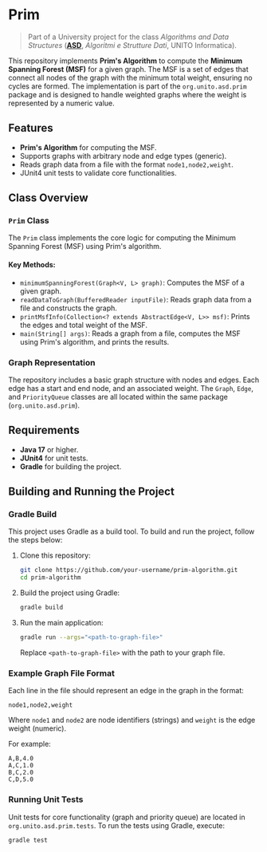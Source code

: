 # Prim
> Part of a University project for the class _Algorithms and Data Structures_ (**[ASD](https://laurea.informatica.unito.it/do/corsi.pl/Show?_id=iw3r)**, *Algoritmi e Strutture Dati*, UNITO Informatica).

This repository implements **Prim's Algorithm** to compute the **Minimum Spanning Forest (MSF)** for a given graph. The MSF is a set of edges that connect all nodes of the graph with the minimum total weight, ensuring no cycles are formed. The implementation is part of the `org.unito.asd.prim` package and is designed to handle weighted graphs where the weight is represented by a numeric value.

## Features
- **Prim's Algorithm** for computing the MSF.
- Supports graphs with arbitrary node and edge types (generic).
- Reads graph data from a file with the format `node1,node2,weight`.
- JUnit4 unit tests to validate core functionalities.

## Class Overview

### `Prim` Class
The `Prim` class implements the core logic for computing the Minimum Spanning Forest (MSF) using Prim's algorithm.

#### Key Methods:
- `minimumSpanningForest(Graph<V, L> graph)`: Computes the MSF of a given graph.
- `readDataToGraph(BufferedReader inputFile)`: Reads graph data from a file and constructs the graph.
- `printMsfInfo(Collection<? extends AbstractEdge<V, L>> msf)`: Prints the edges and total weight of the MSF.
- `main(String[] args)`: Reads a graph from a file, computes the MSF using Prim's algorithm, and prints the results.

### Graph Representation
The repository includes a basic graph structure with nodes and edges. Each edge has a start and end node, and an associated weight. The `Graph`, `Edge`, and `PriorityQueue` classes are all located within the same package (`org.unito.asd.prim`).

## Requirements
- **Java 17** or higher.
- **JUnit4** for unit tests.
- **Gradle** for building the project.

## Building and Running the Project

### Gradle Build
This project uses Gradle as a build tool. To build and run the project, follow the steps below:

1. Clone this repository:
   ```sh
   git clone https://github.com/your-username/prim-algorithm.git
   cd prim-algorithm
   ```

2. Build the project using Gradle:
   ```sh
   gradle build
   ```

3. Run the main application:
   ```sh
   gradle run --args="<path-to-graph-file>"
   ```
   Replace `<path-to-graph-file>` with the path to your graph file.

### Example Graph File Format
Each line in the file should represent an edge in the graph in the format:
```
node1,node2,weight
```
Where `node1` and `node2` are node identifiers (strings) and `weight` is the edge weight (numeric).

For example:
```
A,B,4.0
A,C,1.0
B,C,2.0
C,D,5.0
```

### Running Unit Tests
Unit tests for core functionality (graph and priority queue) are located in `org.unito.asd.prim.tests`. To run the tests using Gradle, execute:
```sh
gradle test
```